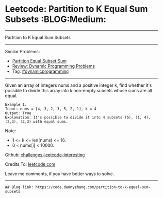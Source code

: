 
# Leetcode: Partition to K Equal Sum Subsets     :BLOG:Medium:

---

Partition to K Equal Sum Subsets  

---

Similar Problems:  

-   [Partition Equal Subset Sum](https://code.dennyzhang.com/partition-equal-subset-sum)
-   [Review: Dynamic Programming Problems](https://code.dennyzhang.com/review-dynamicprogramming)
-   Tag: [#dynamicprogramming](https://code.dennyzhang.com/tag/dynamicprogramming)

---

Given an array of integers nums and a positive integer k, find whether it's possible to divide this array into k non-empty subsets whose sums are all equal.  

    Example 1:
    Input: nums = [4, 3, 2, 3, 5, 2, 1], k = 4
    Output: True
    Explanation: It's possible to divide it into 4 subsets (5), (1, 4), (2,3), (2,3) with equal sums.

Note:  

-   1 <= k <= len(nums) <= 16.
-   0 < nums[i] < 10000.

Github: [challenges-leetcode-interesting](https://github.com/DennyZhang/challenges-leetcode-interesting/tree/master/problems/partition-to-k-equal-sum-subsets)  

Credits To: [leetcode.com](https://leetcode.com/problems/partition-to-k-equal-sum-subsets/description/)  

Leave me comments, if you have better ways to solve.  

---

    ## Blog link: https://code.dennyzhang.com/partition-to-k-equal-sum-subsets

